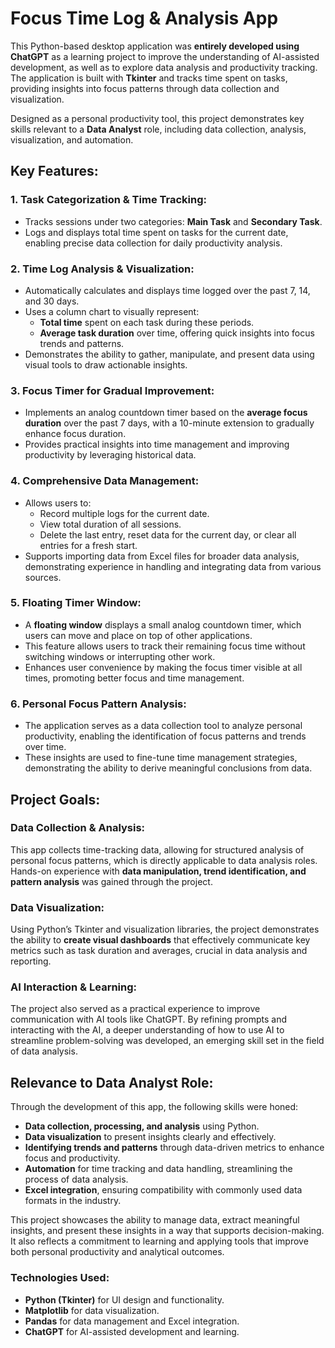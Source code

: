 # Focus Time Log & Analysis App

This Python-based desktop application was **entirely developed using ChatGPT** as a learning project to improve the understanding of AI-assisted development, as well as to explore data analysis and productivity tracking. The application is built with **Tkinter** and tracks time spent on tasks, providing insights into focus patterns through data collection and visualization.

Designed as a personal productivity tool, this project demonstrates key skills relevant to a **Data Analyst** role, including data collection, analysis, visualization, and automation.

## Key Features:

### 1. Task Categorization & Time Tracking:
- Tracks sessions under two categories: **Main Task** and **Secondary Task**.
- Logs and displays total time spent on tasks for the current date, enabling precise data collection for daily productivity analysis.

### 2. Time Log Analysis & Visualization:
- Automatically calculates and displays time logged over the past 7, 14, and 30 days.
- Uses a column chart to visually represent:
  - **Total time** spent on each task during these periods.
  - **Average task duration** over time, offering quick insights into focus trends and patterns.
- Demonstrates the ability to gather, manipulate, and present data using visual tools to draw actionable insights.

### 3. Focus Timer for Gradual Improvement:
- Implements an analog countdown timer based on the **average focus duration** over the past 7 days, with a 10-minute extension to gradually enhance focus duration.
- Provides practical insights into time management and improving productivity by leveraging historical data.

### 4. Comprehensive Data Management:
- Allows users to:
  - Record multiple logs for the current date.
  - View total duration of all sessions.
  - Delete the last entry, reset data for the current day, or clear all entries for a fresh start.
- Supports importing data from Excel files for broader data analysis, demonstrating experience in handling and integrating data from various sources.

### 5. Floating Timer Window:
- A **floating window** displays a small analog countdown timer, which users can move and place on top of other applications. 
- This feature allows users to track their remaining focus time without switching windows or interrupting other work.
- Enhances user convenience by making the focus timer visible at all times, promoting better focus and time management.

### 6. Personal Focus Pattern Analysis:
- The application serves as a data collection tool to analyze personal productivity, enabling the identification of focus patterns and trends over time.
- These insights are used to fine-tune time management strategies, demonstrating the ability to derive meaningful conclusions from data.

## Project Goals:

### Data Collection & Analysis:
This app collects time-tracking data, allowing for structured analysis of personal focus patterns, which is directly applicable to data analysis roles. Hands-on experience with **data manipulation, trend identification, and pattern analysis** was gained through the project.

### Data Visualization:
Using Python’s Tkinter and visualization libraries, the project demonstrates the ability to **create visual dashboards** that effectively communicate key metrics such as task duration and averages, crucial in data analysis and reporting.

### AI Interaction & Learning:
The project also served as a practical experience to improve communication with AI tools like ChatGPT. By refining prompts and interacting with the AI, a deeper understanding of how to use AI to streamline problem-solving was developed, an emerging skill set in the field of data analysis.

## Relevance to Data Analyst Role:

Through the development of this app, the following skills were honed:
- **Data collection, processing, and analysis** using Python.
- **Data visualization** to present insights clearly and effectively.
- **Identifying trends and patterns** through data-driven metrics to enhance focus and productivity.
- **Automation** for time tracking and data handling, streamlining the process of data analysis.
- **Excel integration**, ensuring compatibility with commonly used data formats in the industry.

This project showcases the ability to manage data, extract meaningful insights, and present these insights in a way that supports decision-making. It also reflects a commitment to learning and applying tools that improve both personal productivity and analytical outcomes.

### Technologies Used:
- **Python (Tkinter)** for UI design and functionality.
- **Matplotlib** for data visualization.
- **Pandas** for data management and Excel integration.
- **ChatGPT** for AI-assisted development and learning.
